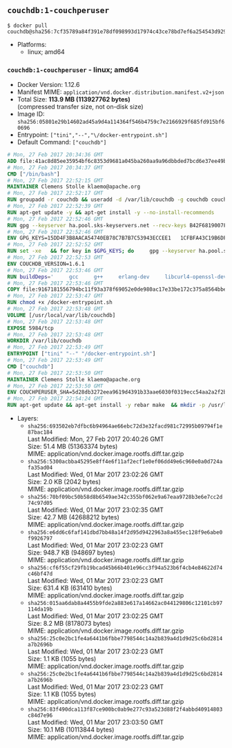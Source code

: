 ## `couchdb:1-couchperuser`

```console
$ docker pull couchdb@sha256:7cf35789a84f391e78df098993d17974c43ce78bd7ef6a254543d929ab7d77cc
```

-	Platforms:
	-	linux; amd64

### `couchdb:1-couchperuser` - linux; amd64

-	Docker Version: 1.12.6
-	Manifest MIME: `application/vnd.docker.distribution.manifest.v2+json`
-	Total Size: **113.9 MB (113927762 bytes)**  
	(compressed transfer size, not on-disk size)
-	Image ID: `sha256:05801e29b14602ad45a9d4a114364f546b4759c7e2166929f685fd915bf60696`
-	Entrypoint: `["tini","--","\/docker-entrypoint.sh"]`
-	Default Command: `["couchdb"]`

```dockerfile
# Mon, 27 Feb 2017 20:34:36 GMT
ADD file:41ac8d85ee35954bf6c8353d9681a045ba260aa9a96dbbded7bcd6e37ee49bea in / 
# Mon, 27 Feb 2017 20:34:37 GMT
CMD ["/bin/bash"]
# Mon, 27 Feb 2017 22:52:15 GMT
MAINTAINER Clemens Stolle klaemo@apache.org
# Mon, 27 Feb 2017 22:52:17 GMT
RUN groupadd -r couchdb && useradd -d /var/lib/couchdb -g couchdb couchdb
# Mon, 27 Feb 2017 22:52:39 GMT
RUN apt-get update -y && apt-get install -y --no-install-recommends     ca-certificates     curl     erlang-nox     libicu52     libmozjs185-1.0     libnspr4     libnspr4-0d   && rm -rf /var/lib/apt/lists/*
# Mon, 27 Feb 2017 22:52:46 GMT
RUN gpg --keyserver ha.pool.sks-keyservers.net --recv-keys B42F6819007F00F88E364FD4036A9C25BF357DD4   && curl -o /usr/local/bin/gosu -fSL "https://github.com/tianon/gosu/releases/download/1.7/gosu-$(dpkg --print-architecture)"   && curl -o /usr/local/bin/gosu.asc -fSL "https://github.com/tianon/gosu/releases/download/1.7/gosu-$(dpkg --print-architecture).asc"   && gpg --verify /usr/local/bin/gosu.asc   && rm /usr/local/bin/gosu.asc   && chmod +x /usr/local/bin/gosu   && gpg --keyserver ha.pool.sks-keyservers.net --recv-keys 6380DC428747F6C393FEACA59A84159D7001A4E5   && curl -o /usr/local/bin/tini -fSL "https://github.com/krallin/tini/releases/download/v0.9.0/tini"   && curl -o /usr/local/bin/tini.asc -fSL "https://github.com/krallin/tini/releases/download/v0.9.0/tini.asc"   && gpg --verify /usr/local/bin/tini.asc   && rm /usr/local/bin/tini.asc   && chmod +x /usr/local/bin/tini
# Mon, 27 Feb 2017 22:52:46 GMT
ENV GPG_KEYS=15DD4F3B8AACA54740EB78C7B7B7C53943ECCEE1   1CFBFA43C19B6DF4A0CA3934669C02FFDF3CEBA3   25BBBAC113C1BFD5AA594A4C9F96B92930380381   4BFCA2B99BADC6F9F105BEC9C5E32E2D6B065BFB   5D680346FAA3E51B29DBCB681015F68F9DA248BC   7BCCEB868313DDA925DF1805ECA5BCB7BB9656B0   C3F4DFAEAD621E1C94523AEEC376457E61D50B88   D2B17F9DA23C0A10991AF2E3D9EE01E47852AEE4   E0AF0A194D55C84E4A19A801CDB0C0F904F4EE9B
# Mon, 27 Feb 2017 22:52:52 GMT
RUN set -xe   && for key in $GPG_KEYS; do     gpg --keyserver ha.pool.sks-keyservers.net --recv-keys "$key";   done
# Mon, 27 Feb 2017 22:52:53 GMT
ENV COUCHDB_VERSION=1.6.1
# Mon, 27 Feb 2017 22:53:46 GMT
RUN buildDeps='     gcc     g++     erlang-dev     libcurl4-openssl-dev     libicu-dev     libmozjs185-dev     libnspr4-dev     make   '   && apt-get update && apt-get install -y --no-install-recommends $buildDeps   && curl -fSL http://apache.osuosl.org/couchdb/source/$COUCHDB_VERSION/apache-couchdb-$COUCHDB_VERSION.tar.gz -o couchdb.tar.gz   && curl -fSL https://www.apache.org/dist/couchdb/source/$COUCHDB_VERSION/apache-couchdb-$COUCHDB_VERSION.tar.gz.asc -o couchdb.tar.gz.asc   && gpg --verify couchdb.tar.gz.asc   && mkdir -p /usr/src/couchdb   && tar -xzf couchdb.tar.gz -C /usr/src/couchdb --strip-components=1   && cd /usr/src/couchdb   && ./configure --with-js-lib=/usr/lib --with-js-include=/usr/include/mozjs   && make && make install   && apt-get purge -y --auto-remove $buildDeps   && rm -rf /var/lib/apt/lists/* /usr/src/couchdb /couchdb.tar.gz*   && chown -R couchdb:couchdb     /usr/local/lib/couchdb /usr/local/etc/couchdb     /usr/local/var/lib/couchdb /usr/local/var/log/couchdb /usr/local/var/run/couchdb   && chmod -R g+rw     /usr/local/lib/couchdb /usr/local/etc/couchdb     /usr/local/var/lib/couchdb /usr/local/var/log/couchdb /usr/local/var/run/couchdb   && mkdir -p /var/lib/couchdb   && sed -e 's/^bind_address = .*$/bind_address = 0.0.0.0/' -i /usr/local/etc/couchdb/default.ini   && sed -e 's!/usr/local/var/log/couchdb/couch.log$!/dev/null!' -i /usr/local/etc/couchdb/default.ini
# Mon, 27 Feb 2017 22:53:46 GMT
COPY file:9167181556794bc11f93a378f69052e0de980ac17e33be172c375a8564bbe89a in / 
# Mon, 27 Feb 2017 22:53:47 GMT
RUN chmod +x /docker-entrypoint.sh
# Mon, 27 Feb 2017 22:53:48 GMT
VOLUME [/usr/local/var/lib/couchdb]
# Mon, 27 Feb 2017 22:53:48 GMT
EXPOSE 5984/tcp
# Mon, 27 Feb 2017 22:53:48 GMT
WORKDIR /var/lib/couchdb
# Mon, 27 Feb 2017 22:53:49 GMT
ENTRYPOINT ["tini" "--" "/docker-entrypoint.sh"]
# Mon, 27 Feb 2017 22:53:49 GMT
CMD ["couchdb"]
# Mon, 27 Feb 2017 22:53:50 GMT
MAINTAINER Clemens Stolle klaemo@apache.org
# Mon, 27 Feb 2017 22:53:50 GMT
ENV COUCHPERUSER_SHA=5d28db3272eea9619d4391b33aae6030f0319ecc54aa2a2f2b6c6a8d448f03f2
# Mon, 27 Feb 2017 22:54:24 GMT
RUN apt-get update && apt-get install -y rebar make  && mkdir -p /usr/local/lib/couchdb/plugins/couchperuser  && cd /usr/local/lib/couchdb/plugins  && curl -L -o couchperuser.tar.gz https://github.com/etrepum/couchperuser/archive/1.1.0.tar.gz  && echo "$COUCHPERUSER_SHA *couchperuser.tar.gz" | sha256sum -c -  && tar -xzf couchperuser.tar.gz -C couchperuser --strip-components=1  && rm couchperuser.tar.gz  && cd couchperuser  && make  && apt-get purge -y --auto-remove rebar make
```

-	Layers:
	-	`sha256:693502eb7dfbc6b94964ae66ebc72d3e32facd981c72995b09794f1e87bac184`  
		Last Modified: Mon, 27 Feb 2017 20:40:26 GMT  
		Size: 51.4 MB (51363374 bytes)  
		MIME: application/vnd.docker.image.rootfs.diff.tar.gzip
	-	`sha256:5300acbba45295e8ff4e6f11af2ecf1e0ef06dd49e6c960e0a0d724afa35ad04`  
		Last Modified: Wed, 01 Mar 2017 23:02:26 GMT  
		Size: 2.0 KB (2042 bytes)  
		MIME: application/vnd.docker.image.rootfs.diff.tar.gzip
	-	`sha256:70bf09bc50b58d8b6549ae342c355bf062e9a67eaa9728b3e6e7cc2d74c97d05`  
		Last Modified: Wed, 01 Mar 2017 23:02:35 GMT  
		Size: 42.7 MB (42688212 bytes)  
		MIME: application/vnd.docker.image.rootfs.diff.tar.gzip
	-	`sha256:e6dd6c6faf141dbd7bb48a14f2d95d9422963a8a455ec128f9e6abe0f9926797`  
		Last Modified: Wed, 01 Mar 2017 23:02:23 GMT  
		Size: 948.7 KB (948697 bytes)  
		MIME: application/vnd.docker.image.rootfs.diff.tar.gzip
	-	`sha256:cf6f55cf29fb19bcad45b66b401e96cc3f94a523b6f4cb4e84622d74c46bf47d`  
		Last Modified: Wed, 01 Mar 2017 23:02:23 GMT  
		Size: 631.4 KB (631410 bytes)  
		MIME: application/vnd.docker.image.rootfs.diff.tar.gzip
	-	`sha256:015aa6dab8a4455b9fde2a883e617a14662ac044129806c12101cb97114da19b`  
		Last Modified: Wed, 01 Mar 2017 23:02:25 GMT  
		Size: 8.2 MB (8178073 bytes)  
		MIME: application/vnd.docker.image.rootfs.diff.tar.gzip
	-	`sha256:25c0e2bc1fe4a6441b6fbbe7798544c14a2b839a4d1d9d25c6bd2814a7b2696b`  
		Last Modified: Wed, 01 Mar 2017 23:02:23 GMT  
		Size: 1.1 KB (1055 bytes)  
		MIME: application/vnd.docker.image.rootfs.diff.tar.gzip
	-	`sha256:25c0e2bc1fe4a6441b6fbbe7798544c14a2b839a4d1d9d25c6bd2814a7b2696b`  
		Last Modified: Wed, 01 Mar 2017 23:02:23 GMT  
		Size: 1.1 KB (1055 bytes)  
		MIME: application/vnd.docker.image.rootfs.diff.tar.gzip
	-	`sha256:83f490dca113f87ce900bc0ab9e277c93a523d88f2f4abbd40914803c84d7e96`  
		Last Modified: Wed, 01 Mar 2017 23:03:50 GMT  
		Size: 10.1 MB (10113844 bytes)  
		MIME: application/vnd.docker.image.rootfs.diff.tar.gzip

